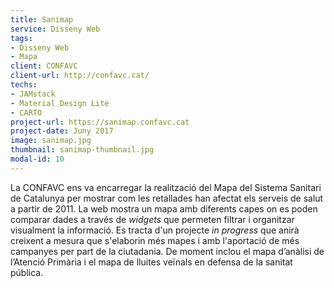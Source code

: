 ```yaml
---
title: Sanimap
service: Disseny Web
tags:
- Disseny Web
- Mapa
client: CONFAVC
client-url: http://confavc.cat/
techs:
- JAMstack
- Material Design Lite
- CARTO
project-url: https://sanimap.confavc.cat
project-date: Juny 2017
image: sanimap.jpg
thumbnail: sanimap-thumbnail.jpg
modal-id: 10
---
```

La CONFAVC ens va encarregar la realització del Mapa del Sistema Sanitari de Catalunya per mostrar com les retallades han afectat els serveis de salut a partir de 2011. La web mostra un mapa amb diferents capes on es poden comparar dades a través de *widgets* que permeten filtrar i organitzar visualment la informació. Es tracta d'un projecte *in progress* que anirà creixent a mesura que s'elaborin més mapes i amb l'aportació de més campanyes per part de la ciutadania. De moment inclou el mapa d’anàlisi de l’Atenció Primària i el mapa de lluites veïnals en defensa de la sanitat pública.
